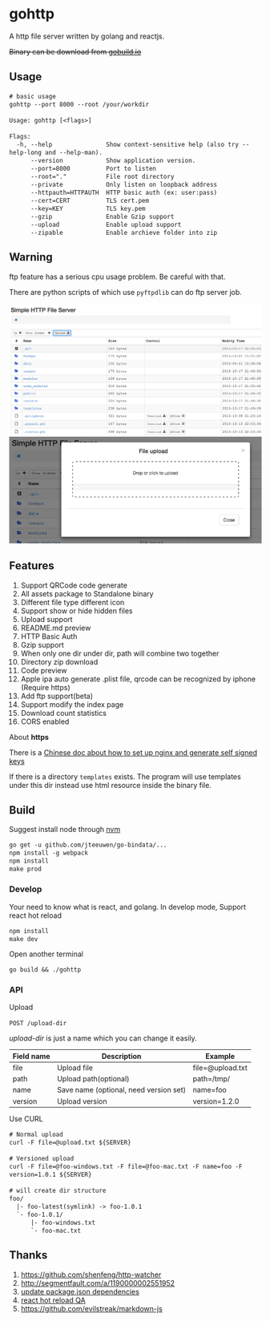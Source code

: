 # gohttp
A http file server written by golang and reactjs.

<del>Binary can be download from [gobuild.io](https://gobuild.io/codeskyblue/gohttp)</del>

## Usage
```
# basic usage
gohttp --port 8000 --root /your/workdir

Usage: gohttp [<flags>]

Flags:
  -h, --help               Show context-sensitive help (also try --help-long and --help-man).
      --version            Show application version.
      --port=8000          Port to listen
      --root="."           File root directory
      --private            Only listen on loopback address
      --httpauth=HTTPAUTH  HTTP basic auth (ex: user:pass)
      --cert=CERT          TLS cert.pem
      --key=KEY            TLS key.pem
      --gzip               Enable Gzip support
      --upload             Enable upload support
      --zipable            Enable archieve folder into zip
```

## Warning
ftp feature has a serious cpu usage problem. Be careful with that.

There are python scripts of which use `pyftpdlib` can do ftp server job.


![screenshot](images/screenshot1.png)
![screenshot](images/screenshot2.png)

## Features
1. Support QRCode code generate
1. All assets package to Standalone binary
1. Different file type different icon
1. Support show or hide hidden files
1. Upload support
1. README.md preview
1. HTTP Basic Auth
1. Gzip support
1. When only one dir under dir, path will combine two together
1. Directory zip download
1. Code preview
1. Apple ipa auto generate .plist file, qrcode can be recognized by iphone (Require https)
1. Add ftp support(beta)
1. Support modify the index page
1. Download count statistics
1. CORS enabled

About **https**

There is a [Chinese doc about how to set up nginx and generate self signed keys](docs/CA_NGINX.md)

If there is a directory `templates` exists. The program will use templates under this dir instead use html resource inside the binary file.

## Build
Suggest install node through [nvm](https://github.com/creationix/nvm)

	go get -u github.com/jteeuwen/go-bindata/...
	npm install -g webpack
	npm install
	make prod

### Develop
Your need to know what is react, and golang.
In develop mode, Support react hot reload

	npm install
	make dev

Open another terminal

	go build && ./gohttp

### API
Upload

`POST /upload-dir`

*upload-dir* is just a name which you can change it easily.

Field name | Description | Example
-----------|-------------|--------
file       | Upload file | file=@upload.txt
path       | Upload path(optional) | path=/tmp/
name       | Save name (optional, need version set)  | name=foo
version    | Upload version | version=1.2.0

Use CURL

	# Normal upload
	curl -F file=@upload.txt ${SERVER}

	# Versioned upload
	curl -F file=@foo-windows.txt -F file=@foo-mac.txt -F name=foo -F version=1.0.1 ${SERVER}

	# will create dir structure
	foo/
	  |- foo-latest(symlink) -> foo-1.0.1
	  `- foo-1.0.1/
	      |- foo-windows.txt
	      `- foo-mac.txt

## Thanks
1. <https://github.com/shenfeng/http-watcher>
2. <http://segmentfault.com/a/1190000002551952>
3. [update package.json dependencies](http://stackoverflow.com/questions/16073603/how-do-i-update-each-dependency-in-package-json-to-the-latest-version)
4. [react hot reload QA](https://github.com/gaearon/react-hot-loader/blob/master/docs/Troubleshooting.md)
5. <https://github.com/evilstreak/markdown-js>
